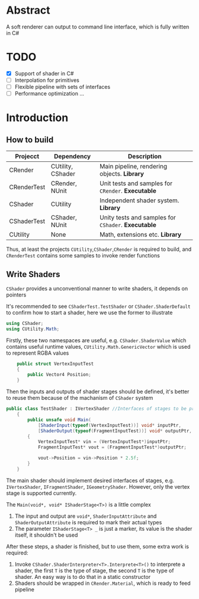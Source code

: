 # Abstract
A soft renderer can output to command line interface, which is fully written in C#

# TODO
- [x] Support of shader in C#
- [ ] Interpolation for primitives
- [ ] Flexible pipeline with sets of interfaces
- [ ] Performance optimization
...

# Introduction

## How to build
|  Projecct|Dependency|Description|
|--|--|--|
|  CRender|CUtility, CShader|Main pipeline, rendering objects. **Library**|
|  CRenderTest|CRender, NUnit|Unit tests and samples for `CRender`. **Executable**|
|  CShader|CUtility|Independent shader system. **Library**|
|  CShaderTest|CShader, NUnit|Unity tests and samples for `CShader`. **Executable**|
|  CUtility|None|Math, extensions etc. **Library**|
Thus, at least the projects `CUtility`,`CShader`,`CRender` is required to build, and `CRenderTest` contains some samples to invoke render functions

## Write Shaders
`CShader` provides a unconventional manner to write shaders, it depends on pointers

It's recommended to see `CShaderTest.TestShader` or `CShader.ShaderDefault` to confirm how to start a shader, here we use the former to illustrate

```C#
using CShader;
using CUtility.Math;
```
Firstly, these two namespaces are useful, e.g. `CShader.ShaderValue` which contains useful runtime values, `CUtility.Math.GenericVector` which is used to represent RGBA values

```C#
    public struct VertexInputTest
    {
        public Vector4 Position;
    }
```

Then the inputs and outputs of shader stages should be defined, it's better to reuse them because of the machanism of `CShader` system

```C#
public class TestShader : IVertexShader //Interfaces of stages to be programmed
    {
        public unsafe void Main(
            [ShaderInput(typeof(VertexInputTest))] void* inputPtr,
            [ShaderOutput(typeof(FragmentInputTest))] void* outputPtr, IShaderStage<IVertexShader> _)
        {
            VertexInputTest* vin = (VertexInputTest*)inputPtr;
            FragmentInputTest* vout = (FragmentInputTest*)outputPtr;

            vout->Position = vin->Position * 2.5f;
        }
    }
```

The main shader should implement desired interfaces of stages, e.g. `IVertexShader`, `IFragmentShader`, `IGeometryShader`. However, only the vertex stage is supported currently.

The `Main(void*, void* IShaderStage<T>)` is a little complex
1. The input and output are `void*`, `ShaderInputAttribute` and `ShaderOutputAttribute` is required to mark their actual types
2. The parameter `IShaderStage<T> _` is just a marker, its value is the shader itself, it shouldn't be used

After these steps, a shader is finished, but to use them, some extra work is required:
1. Invoke `CShader.ShaderInterpreter<T>.Interprete<T>()` to interprete a shader, the first `T` is the type of stage, the second `T` is the type of shader. An easy way is to do that in a static constructor
2. Shaders should be wrapped in `CRender.Material`, which is ready to feed pipeline

